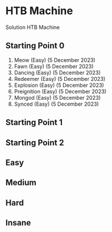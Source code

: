 # HTB Machine
Solution HTB Machine

## Starting Point 0
1. Meow (Easy) (5 December 2023)
2. Fawn (Easy) (5 December 2023)
3. Dancing (Easy) (5 December 2023)
4. Redeemer (Easy) (5 December 2023)
5. Explosion (Easy) (5 December 2023)
6. Preignition (Easy) (5 December 2023)
7. Mongod (Easy) (5 December 2023)
8. Synced (Easy) (5 December 2023)

## Starting Point 1

## Starting Point 2

## Easy

## Medium

## Hard

## Insane


